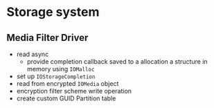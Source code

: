 # Storage system 







## Media Filter Driver
- read async 
    - provide completion callback saved to a allocation a structure in memory using `IOMalloc`
- set up `IOStorageCompletion`
- read from encrypted `IOMedia` object
- encryption filter scheme write operation 
- create custom GUID Partition table 
    